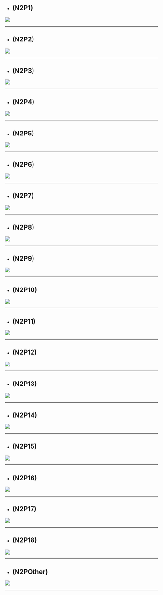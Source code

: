 

- ## **(N2P1)**
![](img/N2P1.png)
***

- ## **(N2P2)**
![](img/N2P2.png)
***
- ## **(N2P3)**
![](img/N2P3.png)
***
- ## **(N2P4)**
![](img/N2P4.png)
***
- ## **(N2P5)**
![](img/N2P5.png)
***
- ## **(N2P6)**
![](img/N2P6.png)
***
- ## **(N2P7)**
![](img/N2P7.png)
***
- ## **(N2P8)**
![](img/N2P8.png)
***
- ## **(N2P9)**
![](img/N2P9.png)
***
- ## **(N2P10)**
![](img/N2P10.png)
***
- ## **(N2P11)**
![](img/N2P11.png)
***
- ## **(N2P12)**
![](img/N2P12.png)
***
- ## **(N2P13)**
![](img/N2P13.png)
***
- ## **(N2P14)**
![](img/N2P14.png)
***
- ## **(N2P15)**
![](img/N2P15.png)
***
- ## **(N2P16)**
![](img/N2P16.png)
***
- ## **(N2P17)**
![](img/N2P17.png)
***
- ## **(N2P18)**
![](img/N2P18.png)
***
- ## **(N2POther)**
![](img/N2POther.png)
***


